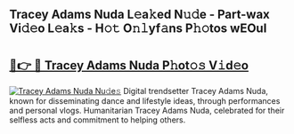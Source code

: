 ## Tracey Adams Nuda L𝚎a𝚔ed N𝚞𝚍e - Part-wax Vi𝚍𝚎o L𝚎a𝚔s - H𝚘𝚝 O𝚗𝚕yf𝚊ns P𝚑𝚘tos wEOuI

# <h2><a href="http://kf0kl0d.oniu.top/?m=Tracey+Adams+Nuda">🔗👉 🔴 Tracey Adams Nuda P𝚑ot𝚘𝚜 V𝚒d𝚎o</a></h2>

[![Tracey Adams Nuda Nu𝚍e𝚜](https://i.imgur.com/0qMVB7G.gif)](http://kf0kl0d.oniu.top/?m=Tracey+Adams+Nuda)
Digital trendsetter Tracey Adams Nuda, known for disseminating dance and lifestyle ideas, through performances and personal vlogs. Humanitarian Tracey Adams Nuda, celebrated for their selfless acts and commitment to helping others.  
